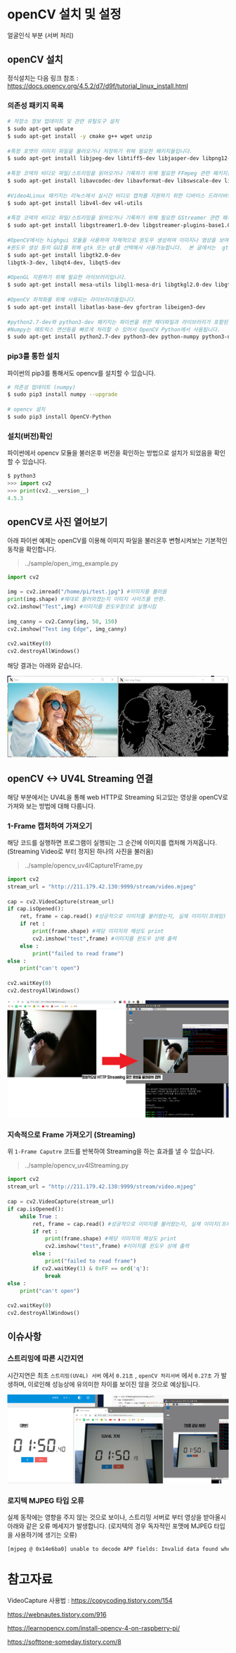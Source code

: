 # openCV 설치 및 설정

얼굴인식 부분 (서버 처리)



## openCV 설치

정식설치는 다음 링크 참조 : https://docs.opencv.org/4.5.2/d7/d9f/tutorial_linux_install.html



### 의존성 패키지 목록

```bash
# 저장소 정보 업데이트 및 관련 유틸도구 설치
$ sudo apt-get update
$ sudo apt-get install -y cmake g++ wget unzip

#특정 포맷의 이미지 파일을 불러오거나 저장하기 위해 필요한 패키지들입니다.
$ sudo apt-get install libjpeg-dev libtiff5-dev libjasper-dev libpng12-dev

#특정 코덱의 비디오 파일/스트리밍을 읽어오거나 기록하기 위해 필요한 FFmpeg 관련 패키지들입니다.
$ sudo apt-get install libavcodec-dev libavformat-dev libswscale-dev libxvidcore-dev libx264-dev libxine2-dev

#Video4Linux 패키지는 리눅스에서 실시간 비디오 캡처를 지원하기 위한 디바이스 드라이버와 API를 포함하고 있습니다. 
$ sudo apt-get install libv4l-dev v4l-utils

#특정 코덱의 비디오 파일/스트리밍을 읽어오거나 기록하기 위해 필요한 GStreamer 관련 패키지들입니다.
$ sudo apt-get install libgstreamer1.0-dev libgstreamer-plugins-base1.0-dev gstreamer1.0-plugins-good gstreamer1.0-plugins-bad gstreamer1.0-plugins-ugly

#OpenCV에서는 highgui 모듈을 사용하여 자체적으로 윈도우 생성하여 이미지나 영상을 보여줍니다.  
#윈도우 생성 등의 GUI를 위해 gtk 또는 qt를 선택해서 사용가능합니다.  본 글에서는  gtk2를 사용합니다. 
$ sudo apt-get install libgtk2.0-dev
libgtk-3-dev, libqt4-dev, libqt5-dev

#OpenGL 지원하기 위해 필요한 라이브러리입니다.
$ sudo apt-get install mesa-utils libgl1-mesa-dri libgtkgl2.0-dev libgtkglext1-dev   

#OpenCV 최적화를 위해 사용되는 라이브러리들입니다.
$ sudo apt-get install libatlas-base-dev gfortran libeigen3-dev

#python2.7-dev와 python3-dev 패키지는 파이썬을 위한 헤더파일과 라이브러리가 포함된  패키지들입니다. 
#Numpy는 매트릭스 연산등을 빠르게 처리할 수 있어서 OpenCV Python에서 사용됩니다. 
$ sudo apt-get install python2.7-dev python3-dev python-numpy python3-numpy
```



### pip3를 통한 설치

파이썬의 pip3를 통해서도 opencv를 설치할 수 있습니다.

```bash
# 의존성 업데이트 (numpy)
$ sudo pip3 install numpy --upgrade

# opencv 설치
$ sudo pip3 install OpenCV-Python
```



### 설치(버전)확인

파이썬에서 opencv 모듈을 불러온후 버전을 확인하는 방법으로 설치가 되었음을 확인할 수 있습니다.

```python
$ python3
>>> import cv2
>>> print(cv2.__version__)
4.5.3
```





## openCV로 사진 열어보기

아래 파이썬 예제는 openCV를 이용해 이미지 파일을 불러온후 변형시켜보는 기본적인 동작을 확인합니다.

> ../sample/open_img_example.py

```python
import cv2

img = cv2.imread("/home/pi/test.jpg") #이미지를 불러옴
print(img.shape) #제대로 불러와졌는지 이미지 사이즈를 반환.
cv2.imshow("Test",img) #이미지를 윈도우창으로 실행시킴

img_canny = cv2.Canny(img, 50, 150)
cv2.imshow("Test img Edge", img_canny)

cv2.waitKey(0)
cv2.destroyAllWindows()
```

해당 결과는 아래와 같습니다.

![](./readme_file/opencv_imgopen_test.png)





## openCV <-> UV4L Streaming 연결

해당 부분에서는 UV4L을 통해 web HTTP로 Streaming 되고있는 영상을 openCV로 가져와 보는 방법에 대해 다룹니다.



### 1-Frame 캡처하여 가져오기

해당 코드를 실행하면 프로그램이 실행되는 그 순간에 이미지를 캡처해 가져옵니다. (Streaming Video로 부터 정지된 하나의 사진을 불러옴)

> ../sample/opencv_uv4lCapture1Frame,py

```python
import cv2
stream_url = "http://211.179.42.130:9999/stream/video.mjpeg"

cap = cv2.VideoCapture(stream_url)
if cap.isOpened():
	ret, frame = cap.read() #성공적으로 이미지를 불러왔는지, 실제 이미지(프레임) 자체
	if ret :
		print(frame.shape) #해당 이미지의 해상도 print
		cv2.imshow("test",frame) #이미지를 윈도우 상에 출력
	else :
		print("failed to read frame")
else :
	print("can't open")
	
cv2.waitKey(0)
cv2.destroyAllWindows()
```

![](./readme_file/opencv_streamingCaputre.png)



### 지속적으로 Frame 가져오기 (Streaming)

위 `1-Frame Caputre` 코드를 반복하여 Streaming을 하는 효과를 낼 수 있습니다.

> ../sample/opencv_uv4lStreaming.py

```python
import cv2
stream_url = "http://211.179.42.130:9999/stream/video.mjpeg"

cap = cv2.VideoCapture(stream_url)
if cap.isOpened():
	while True :
		ret, frame = cap.read() #성공적으로 이미지를 불러왔는지, 실제 이미지(프레임) 자체
		if ret :
			print(frame.shape) #해당 이미지의 해상도 print
			cv2.imshow("test",frame) #이미지를 윈도우 상에 출력
		else :
			print("failed to read frame")
		if cv2.waitKey(1) & 0xFF == ord('q'):
			break
else :
	print("can't open")
	
cv2.waitKey(0)
cv2.destroyAllWindows()
```





## 이슈사항

### 스트리밍에 따른 시간지연

시간지연은 최초 `스트리밍(UV4L) 서버` 에서 `0.21초` , `openCV 처리서버` 에서 `0.27초` 가 발생하며, 이로인해 성능상에 유의미한 차이를 보이진 않을 것으로 예상됩니다.

![](./readme_file/TimeLatency.png)





### 로지텍 MJPEG 타입 오류

실제 동작에는 영향을 주지 않는 것으로 보이나, 스트리밍 서버로 부터 영상을 받아올시 아래와 같은 오류 메세지가 발생합니다. (로지텍의 경우 독자적인 포맷에 MJPEG 타입을 사용하기에 생기는 오류)

```bash
[mjpeg @ 0x14e6ba0] unable to decode APP fields: Invalid data found when processing input
```





# 참고자료

VideoCapture 사용법 : https://copycoding.tistory.com/154

https://webnautes.tistory.com/916

https://learnopencv.com/install-opencv-4-on-raspberry-pi/

https://softtone-someday.tistory.com/8


